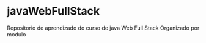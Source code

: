 # javaWebFullStack
Repositorio de aprendizado do curso de java Web Full Stack
Organizado por modulo

